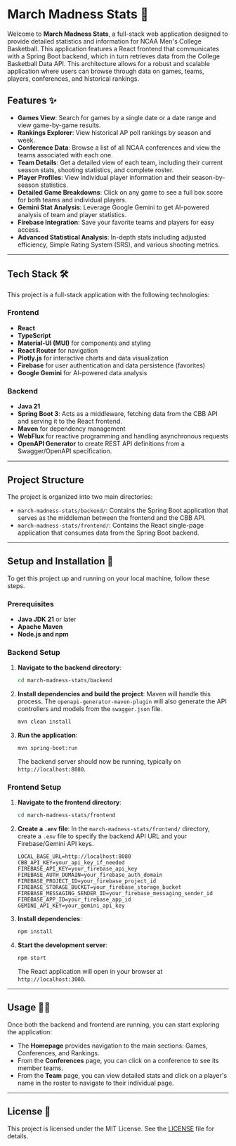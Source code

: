 # March Madness Stats 🏀

Welcome to **March Madness Stats**, a full-stack web application designed to provide detailed statistics and information for NCAA Men's College Basketball. This application features a React frontend that communicates with a Spring Boot backend, which in turn retrieves data from the College Basketball Data API. This architecture allows for a robust and scalable application where users can browse through data on games, teams, players, conferences, and historical rankings.

## Features ✨

  * **Games View**: Search for games by a single date or a date range and view game-by-game results.
  * **Rankings Explorer**: View historical AP poll rankings by season and week.
  * **Conference Data**: Browse a list of all NCAA conferences and view the teams associated with each one.
  * **Team Details**: Get a detailed view of each team, including their current season stats, shooting statistics, and complete roster.
  * **Player Profiles**: View individual player information and their season-by-season statistics.
  * **Detailed Game Breakdowns**: Click on any game to see a full box score for both teams and individual players.
  * **Gemini Stat Analysis**: Leverage Google Gemini to get AI-powered analysis of team and player statistics.
  * **Firebase Integration**: Save your favorite teams and players for easy access.
  * **Advanced Statistical Analysis**: In-depth stats including adjusted efficiency, Simple Rating System (SRS), and various shooting metrics.
    
-----

## Tech Stack 🛠️

This project is a full-stack application with the following technologies:

### Frontend

  * **React**
  * **TypeScript**
  * **Material-UI (MUI)** for components and styling
  * **React Router** for navigation
  * **Plotly.js** for interactive charts and data visualization
  * **Firebase** for user authentication and data persistence (favorites)
  * **Google Gemini** for AI-powered data analysis

### Backend

  * **Java 21**
  * **Spring Boot 3**: Acts as a middleware, fetching data from the CBB API and serving it to the React frontend.
  * **Maven** for dependency management
  * **WebFlux** for reactive programming and handling asynchronous requests
  * **OpenAPI Generator** to create REST API definitions from a Swagger/OpenAPI specification.

-----

## Project Structure

The project is organized into two main directories:

  * `march-madness-stats/backend/`: Contains the Spring Boot application that serves as the middleman between the frontend and the CBB API.
  * `march-madness-stats/frontend/`: Contains the React single-page application that consumes data from the Spring Boot backend.

-----

## Setup and Installation 🚀

To get this project up and running on your local machine, follow these steps.

### Prerequisites

  * **Java JDK 21** or later
  * **Apache Maven**
  * **Node.js and npm**

### Backend Setup

1.  **Navigate to the backend directory**:
    ```bash
    cd march-madness-stats/backend
    ```
2.  **Install dependencies and build the project**: Maven will handle this process. The `openapi-generator-maven-plugin` will also generate the API controllers and models from the `swagger.json` file.
    ```bash
    mvn clean install
    ```
3.  **Run the application**:
    ```bash
    mvn spring-boot:run
    ```
    The backend server should now be running, typically on `http://localhost:8080`.

### Frontend Setup

1.  **Navigate to the frontend directory**:
    ```bash
    cd march-madness-stats/frontend
    ```
2.  **Create a `.env` file**: In the `march-madness-stats/frontend/` directory, create a `.env` file to specify the backend API URL and your Firebase/Gemini API keys.
    ```env
    LOCAL_BASE_URL=http://localhost:8080
    CBB_API_KEY=your_api_key_if_needed 
    FIREBASE_API_KEY=your_firebase_api_key
    FIREBASE_AUTH_DOMAIN=your_firebase_auth_domain
    FIREBASE_PROJECT_ID=your_firebase_project_id
    FIREBASE_STORAGE_BUCKET=your_firebase_storage_bucket
    FIREBASE_MESSAGING_SENDER_ID=your_firebase_messaging_sender_id
    FIREBASE_APP_ID=your_firebase_app_id
    GEMINI_API_KEY=your_gemini_api_key
    ```
3.  **Install dependencies**:
    ```bash
    npm install
    ```
4.  **Start the development server**:
    ```bash
    npm start
    ```
    The React application will open in your browser at `http://localhost:3000`.

-----

## Usage 🧑‍💻

Once both the backend and frontend are running, you can start exploring the application:

  * The **Homepage** provides navigation to the main sections: Games, Conferences, and Rankings.
  * From the **Conferences** page, you can click on a conference to see its member teams.
  * From the **Team** page, you can view detailed stats and click on a player's name in the roster to navigate to their individual page.

-----

## License 📄

This project is licensed under the MIT License. See the [LICENSE](https://www.google.com/search?q=LICENSE) file for details.
